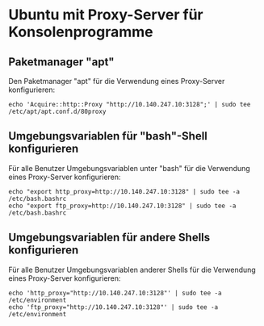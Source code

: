 # Ubuntu mit Proxy-Server für Konsolenprogramme

## Paketmanager "apt"
Den Paketmanager "apt" für die Verwendung eines Proxy-Server konfigurieren:
```
echo 'Acquire::http::Proxy "http://10.140.247.10:3128";' | sudo tee /etc/apt/apt.conf.d/80proxy
```
## Umgebungsvariablen für "bash"-Shell konfigurieren
Für alle Benutzer Umgebungsvariablen unter "bash" für die Verwendung eines Proxy-Server konfigurieren:
```
echo "export http_proxy=http://10.140.247.10:3128" | sudo tee -a /etc/bash.bashrc
echo "export ftp_proxy=http://10.140.247.10:3128" | sudo tee -a /etc/bash.bashrc
```
## Umgebungsvariablen für andere Shells konfigurieren
Für alle Benutzer Umgebungsvariablen anderer Shells für die Verwendung eines Proxy-Server konfigurieren:
```
echo 'http_proxy="http://10.140.247.10:3128"' | sudo tee -a /etc/environment
echo 'ftp_proxy="http://10.140.247.10:3128"' | sudo tee -a /etc/environment
```
